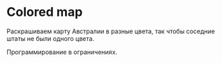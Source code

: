 # Colored map

Раскрашиваем карту Австралии в разные цвета, так чтобы соседние штаты не были одного цвета.

Программирование в ограничениях.

